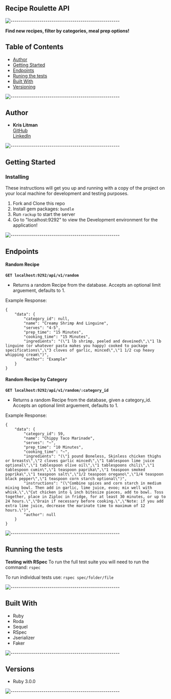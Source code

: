 ## Recipe Roulette API

![-----------------------------------------------------](https://raw.githubusercontent.com/andreasbm/readme/master/assets/lines/cloudy.png)

**Find new recipes, filter by categories, meal prep options!**

## Table of Contents

  - [Author](#author)
  - [Getting Started](#getting-started)
  - [Endpoints](#endpoints)
  - [Runing the tests](#running-the-tests)
  - [Built With](#built-with)
  - [Versioning](#versions)

![-----------------------------------------------------](https://raw.githubusercontent.com/andreasbm/readme/master/assets/lines/cloudy.png)

## Author

  - **Kris Litman**<br>
    [GitHub](https://github.com/krislitman)<br>
    [LinkedIn](https://www.linkedin.com/in/kris-litman/)

![-----------------------------------------------------](https://raw.githubusercontent.com/andreasbm/readme/master/assets/lines/cloudy.png)

## Getting Started

### Installing

These instructions will get you up and running with a copy of the project on
your local machine for development and testing purposes.

1. Fork and Clone this repo
2. Install gem packages: `bundle`
3. Run `rackup` to start the server
4. Go to "localhost:9292" to view the Development environment for the application!

![-----------------------------------------------------](https://raw.githubusercontent.com/andreasbm/readme/master/assets/lines/cloudy.png)

## Endpoints

#### Random Recipe
**`GET localhost:9292/api/v1/random`**
<ul><li>Returns a random Recipe from the database. Accepts an optional limit arguement, defaults to 1.</li></ul>

Example Response:
```
{
    "data": {
        "category_id": null,
        "name": "Creamy Shrimp And Linguine",
        "serves": "4-5",
        "prep_time": "15 Minutes",
        "cooking_time": "15 Minutes",
        "ingredients": "(\"1 lb shrimp, peeled and deveined\",\"1 lb linguine (or whatever pasta makes you happy) cooked to package specifications\",\"3 cloves of garlic, minced\",\"1 1/2 cup heavy whipping cream\")",
        "author": "Example"
    }
}
```

#### Random Recipe by Category
**`GET localhost:9292/api/v1/random/:category_id`**
<ul><li>Returns a random Recipe from the database, given a category_id. Accepts an optional limit arguement, defaults to 1.</li></ul>

Example Response:
```
{
    "data": {
        "category_id": 59,
        "name": "Chippy Taco Marinade",
        "serves": "~",
        "prep_time": "10 Minutes",
        "cooking_time": "~",
        "ingredients": "(\"1 pound Boneless, Skinless chicken thighs or breasts\",\"2 cloves garlic minced\",\"1 tablespoon lime juice optional\",\"1 tablespoon olive oil\",\"1 tablespoons chili\",\"1 tablespoon cumin\",\"1 teaspoon paprika\",\"1 teaspoon smoked paprika\",\"1 teaspoon salt\",\"1/2 teaspoon oregano\",\"1/4 teaspoon black pepper\",\"1 teaspoon corn starch optional\")",
        "instructions": "(\"Combine spices and corn starch in medium mixing bowl. Then add in garlic, lime juice, evoo; mix well with whisk.\",\"Cut chicken into ¾ inch bitesize pieces, add to bowl. Toss together, place in Ziploc in fridge, for at least 30 minutes, or up to 24 hours.\",\"Drain if necessary before cooking.\",\"Note: if you add extra lime juice, decrease the marinate time to maximum of 12 hours.\")",
        "author": null
    }
}
```


![-----------------------------------------------------](https://raw.githubusercontent.com/andreasbm/readme/master/assets/lines/cloudy.png)

## Running the tests

**Testing with RSpec**
To run the full test suite you will need to run the command:
`rspec`

To run individual tests use:
`rspec spec/folder/file`

![-----------------------------------------------------](https://raw.githubusercontent.com/andreasbm/readme/master/assets/lines/cloudy.png)

## Built With

- Ruby
- Roda
- Sequel
- RSpec
- Jserializer
- Faker

![-----------------------------------------------------](https://raw.githubusercontent.com/andreasbm/readme/master/assets/lines/cloudy.png)

## Versions

- Ruby 3.0.0

![-----------------------------------------------------](https://raw.githubusercontent.com/andreasbm/readme/master/assets/lines/cloudy.png)
